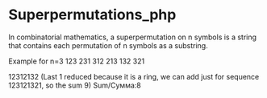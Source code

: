 # Superpermutations_php
In combinatorial mathematics, a superpermutation on n symbols is a string that contains each permutation of n symbols as a substring.



Example for n=3 
123
231
312
213
132
321

12312132 (Last 1 reduced because it is a ring, we can add just for sequence 123121321, so the sum 9)
 Sum/Сумма:8
